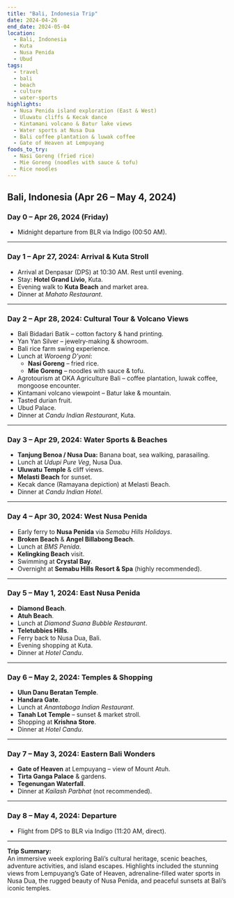 ```yaml
---
title: "Bali, Indonesia Trip"
date: 2024-04-26
end_date: 2024-05-04
location:
  - Bali, Indonesia
  - Kuta
  - Nusa Penida
  - Ubud
tags:
  - travel
  - bali
  - beach
  - culture
  - water-sports
highlights:
  - Nusa Penida island exploration (East & West)
  - Uluwatu cliffs & Kecak dance
  - Kintamani volcano & Batur lake views
  - Water sports at Nusa Dua
  - Bali coffee plantation & luwak coffee
  - Gate of Heaven at Lempuyang
foods_to_try:
  - Nasi Goreng (fried rice)
  - Mie Goreng (noodles with sauce & tofu)
  - Rice noodles
---
```


## Bali, Indonesia (Apr 26 – May 4, 2024)

### Day 0 – Apr 26, 2024 (Friday)  
- Midnight departure from BLR via Indigo (00:50 AM).  

---

### Day 1 – Apr 27, 2024: Arrival & Kuta Stroll  
- Arrival at Denpasar (DPS) at 10:30 AM. Rest until evening.  
- Stay: **Hotel Grand Livio**, Kuta.  
- Evening walk to **Kuta Beach** and market area.  
- Dinner at *Mahato Restaurant*.  

---

### Day 2 – Apr 28, 2024: Cultural Tour & Volcano Views  
- Bali Bidadari Batik – cotton factory & hand printing.  
- Yan Yan Silver – jewelry-making & showroom.  
- Bali rice farm swing experience.  
- Lunch at *Woroeng D'yoni*:  
  - **Nasi Goreng** – fried rice.  
  - **Mie Goreng** – noodles with sauce & tofu.  
- Agrotourism at OKA Agriculture Bali – coffee plantation, luwak coffee, mongoose encounter.  
- Kintamani volcano viewpoint – Batur lake & mountain.  
- Tasted durian fruit.  
- Ubud Palace.  
- Dinner at *Candu Indian Restaurant*, Kuta.  

---

### Day 3 – Apr 29, 2024: Water Sports & Beaches  
- **Tanjung Benoa / Nusa Dua:** Banana boat, sea walking, parasailing.  
- Lunch at *Udupi Pure Veg*, Nusa Dua.  
- **Uluwatu Temple** & cliff views.  
- **Melasti Beach** for sunset.  
- Kecak dance (Ramayana depiction) at Melasti Beach.  
- Dinner at *Candu Indian Hotel*.  

---

### Day 4 – Apr 30, 2024: West Nusa Penida  
- Early ferry to **Nusa Penida** via *Semabu Hills Holidays*.  
- **Broken Beach** & **Angel Billabong Beach**.  
- Lunch at *BMS Penida*.  
- **Kelingking Beach** visit.  
- Swimming at **Crystal Bay**.  
- Overnight at **Semabu Hills Resort & Spa** (highly recommended).  

---

### Day 5 – May 1, 2024: East Nusa Penida  
- **Diamond Beach**.  
- **Atuh Beach**.  
- Lunch at *Diamond Suana Bubble Restaurant*.  
- **Teletubbies Hills**.  
- Ferry back to Nusa Dua, Bali.  
- Evening shopping at Kuta.  
- Dinner at *Hotel Candu*.  

---

### Day 6 – May 2, 2024: Temples & Shopping  
- **Ulun Danu Beratan Temple**.  
- **Handara Gate**.  
- Lunch at *Anantaboga Indian Restaurant*.  
- **Tanah Lot Temple** – sunset & market stroll.  
- Shopping at **Krishna Store**.  
- Dinner at *Hotel Candu*.  

---

### Day 7 – May 3, 2024: Eastern Bali Wonders  
- **Gate of Heaven** at Lempuyang – view of Mount Atuh.  
- **Tirta Ganga Palace** & gardens.  
- **Tegenungan Waterfall**.  
- Dinner at *Kailash Parbhat* (not recommended).  

---

### Day 8 – May 4, 2024: Departure  
- Flight from DPS to BLR via Indigo (11:20 AM, direct).  

---

**Trip Summary:**  
An immersive week exploring Bali’s cultural heritage, scenic beaches, adventure activities, and island escapes. Highlights included the stunning views from Lempuyang’s Gate of Heaven, adrenaline-filled water sports in Nusa Dua, the rugged beauty of Nusa Penida, and peaceful sunsets at Bali’s iconic temples.
